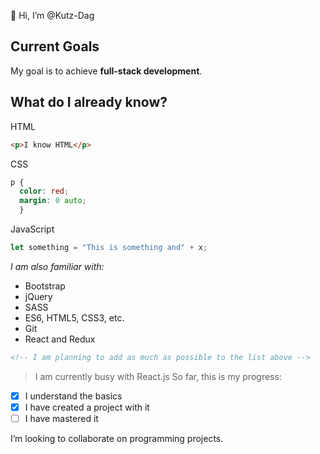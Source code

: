 👋 Hi, I’m @Kutz-Dag
<!-- full name is Kutbudien, but call me Kutz --->
## Current Goals

My goal is to achieve **full-stack development**.

## What do I already know?

HTML
```HTML
<p>I know HTML</p>
```

CSS
```CSS
p {
  color: red;
  margin: 0 auto;
  }
```

JavaScript
```JavaScript
let something = "This is something and" + x;
```

*I am also familiar with:*
* Bootstrap
* jQuery
* SASS
* ES6, HTML5, CSS3, etc.
* Git
* React and Redux

```HTML
<!-- I am planning to add as much as possible to the list above -->
```

> I am currently busy with React.js
So far, this is my progress:
- [x] I understand the basics
- [x] I have created a project with it
- [ ] I have mastered it

I’m looking to collaborate on programming projects. <!-- in the future, obviously --->

<!---
Kutz-Dag/Kutz-Dag is a ✨ special ✨ repository because its `README.md` (this file) appears on your GitHub profile.
You can click the Preview link to take a look at your changes. I am not used to GitHub by the way. I really hope to find a place where I can learn how to use it better.
--->

